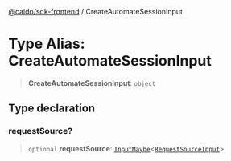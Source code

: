 [@caido/sdk-frontend](../index.md) / CreateAutomateSessionInput

# Type Alias: CreateAutomateSessionInput

> **CreateAutomateSessionInput**: `object`

## Type declaration

### requestSource?

> `optional` **requestSource**: [`InputMaybe`](InputMaybe.md)\<[`RequestSourceInput`](RequestSourceInput.md)\>

